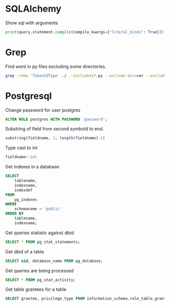 # SQLAlchemy
Show sql with arguments
```python
print(query.statement.compile(compile_kwargs={"literal_binds": True}))
```

# Grep
Find word in py files excluding some directories.
```bash
grep -rnHw 'TokenIdType' ./ --include=\*.py --exclude-dir=var --exclude-dir=web --exclude-dir=.venv
```

# Postgresql
Change password for user postgres
```sql
ALTER ROLE postgres WITH PASSWORD 'password';
```
Substring of field from second symbold to end.
```sql
substring(fieldname, 2, length(fieldname)-1)
```
Type cast to int
```sql
fieldname::int
```
Get indexes in a database
```sql
SELECT
    tablename,
    indexname,
    indexdef
FROM
    pg_indexes
WHERE
    schemaname = 'public'
ORDER BY
    tablename,
    indexname;
```
Get queries statistic against dbid
```sql
SELECT * FROM pg_stat_statements;
```
Get dbid of a table
```sql
SELECT oid, database_name FROM pg_database;
```
Get queries are being processed
```sql
SELECT * FROM pg_stat_activity;
```

Get table grantees for a table
```sql
SELECT grantee, privilege_type FROM information_schema.role_table_grants WHERE table_name='mytable';
```
